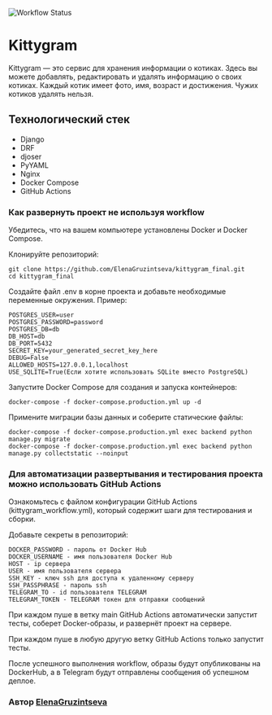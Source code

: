 ![Workflow Status](https://github.com/ElenaGruzintseva/kittygram_final/actions/workflows/main.yml/badge.svg)

# Kittygram

Kittygram — это сервис для хранения информации о котиках. Здесь вы можете добавлять, редактировать и удалять информацию о своих котиках. Каждый котик имеет фото, имя, возраст и достижения. Чужих котиков удалять нельзя.

## Технологический стек
 - Django
 - DRF
 - djoser
 - PyYAML
 - Nginx
 - Docker Compose
 - GitHub Actions

### Как развернуть проект не используя workflow

Убедитесь, что на вашем компьютере установлены Docker и Docker Compose.

Клонируйте репозиторий:

```
git clone https://github.com/ElenaGruzintseva/kittygram_final.git
cd kittygram_final
```

Создайте файл .env в корне проекта и добавьте необходимые переменные окружения. Пример:

```
POSTGRES_USER=user
POSTGRES_PASSWORD=password
POSTGRES_DB=db
DB_HOST=db
DB_PORT=5432
SECRET_KEY=your_generated_secret_key_here
DEBUG=False
ALLOWED_HOSTS=127.0.0.1,localhost
USE_SQLITE=True(Если хотите использовать SQLite вместо PostgreSQL)
```

Запустите Docker Compose для создания и запуска контейнеров:

```
docker-compose -f docker-compose.production.yml up -d
```

Примените миграции базы данных и соберите статические файлы:

```
docker-compose -f docker-compose.production.yml exec backend python manage.py migrate
docker-compose -f docker-compose.production.yml exec backend python manage.py collectstatic --noinput
```


### Для автоматизации развертывания и тестирования проекта можно использовать GitHub Actions

Ознакомьтесь с файлом конфигурации GitHub Actions (kittygram_workflow.yml), который содержит шаги для тестирования и сборки.

Добавьте секреты в репозиторий:

```
DOCKER_PASSWORD - пароль от Docker Hub
DOCKER_USERNAME - имя пользователя Docker Hub
HOST - ip сервера
USER - имя пользователя сервера
SSH_KEY - ключ ssh для доступа к удаленному серверу
SSH_PASSPHRASE - пароль ssh
TELEGRAM_TO - id пользователя TELEGRAM
TELEGRAM_TOKEN - TELEGRAM токен для отправки сообщений
```

При каждом пуше в ветку main GitHub Actions автоматически запустит тесты, соберет Docker-образы, и развернёт проект на сервере.

При каждом пуше в любую другую ветку GitHub Actions только запустит тесты.

После успешного выполнения workflow, образы будут опубликованы на DockerHub,
а в Telegram будут отправлены сообщения об успешном деплое.


### Автор [ElenaGruzintseva](https://github.com/ElenaGruzintseva)